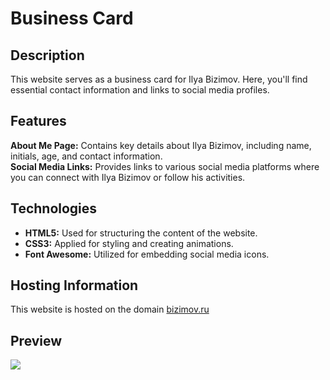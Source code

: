 # Business Card
## Description
This website serves as a business card for Ilya Bizimov. Here, you'll find essential contact information and links to social media profiles.
  
## Features
**About Me Page:** Contains key details about Ilya Bizimov, including name, initials, age, and contact information.<br>
**Social Media Links:** Provides links to various social media platforms where you can connect with Ilya Bizimov or follow his activities.
  
## Technologies
* **HTML5:** Used for structuring the content of the website.
* **CSS3:** Applied for styling and creating animations.
* **Font Awesome:** Utilized for embedding social media icons.
  
## Hosting Information
This website is hosted on the domain [bizimov.ru](https://bizimov.ru/)

## Preview
<img src="https://imgur.com/PhIJIRT.png">
